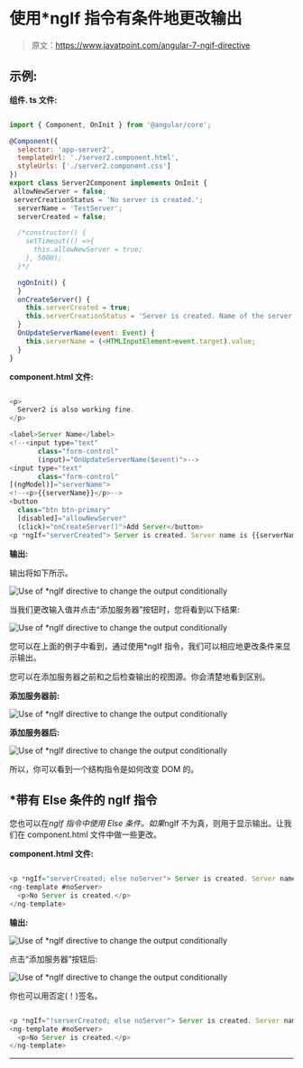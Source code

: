 # 使用*ngIf 指令有条件地更改输出

> 原文：<https://www.javatpoint.com/angular-7-ngif-directive>

## 示例:

**组件. ts 文件:**

```js

import { Component, OnInit } from '@angular/core';

@Component({
  selector: 'app-server2',
  templateUrl: './server2.component.html',
  styleUrls: ['./server2.component.css']
})
export class Server2Component implements OnInit {
 allowNewServer = false;
 serverCreationStatus = 'No server is created.';
  serverName = 'TestServer';
  serverCreated = false;

  /*constructor() {
    setTimeout(() =>{
      this.allowNewServer = true;
    }, 5000);
  }*/

  ngOnInit() {
  }
  onCreateServer() {
    this.serverCreated = true;
    this.serverCreationStatus = 'Server is created. Name of the server is' + this.serverName;
  }
  OnUpdateServerName(event: Event) {
    this.serverName = (<HTMLInputElement>event.target).value;
  }
}

```

**component.html 文件:**

```js

<p>
  Server2 is also working fine.
</p>

<label>Server Name</label>
<!--<input type="text"
       class="form-control"
       (input)="OnUpdateServerName($event)">-->
<input type="text"
       class="form-control"
[(ngModel)]="serverName">
<!--<p>{{serverName}}</p>-->
<button
  class="btn btn-primary"
  [disabled]="allowNewServer"
  (click)="onCreateServer()">Add Server</button>
<p *ngIf="serverCreated"> Server is created. Server name is {{serverName}}</p>

```

**输出:**

输出将如下所示。

![Use of *ngIf directive to change the output conditionally](img/586110709470c30030458efe26391318.png)

当我们更改输入值并点击“添加服务器”按钮时，您将看到以下结果:

![Use of *ngIf directive to change the output conditionally](img/08a9ed545c95e531c6f73e4ddbc4bcf0.png)

您可以在上面的例子中看到，通过使用*ngIf 指令，我们可以相应地更改条件来显示输出。

您可以在添加服务器之前和之后检查输出的视图源。你会清楚地看到区别。

**添加服务器前:**

![Use of *ngIf directive to change the output conditionally](img/086de94cfd37c89dbf832628cc847df9.png)

**添加服务器后:**

![Use of *ngIf directive to change the output conditionally](img/e07ed820ef00821be15bb2545e189d80.png)

所以，你可以看到一个结构指令是如何改变 DOM 的。

## *带有 Else 条件的 ngIf 指令

您也可以在*ngIf 指令中使用 Else 条件。如果*ngIf 不为真，则用于显示输出。让我们在 component.html 文件中做一些更改。

**component.html 文件:**

```js

<p *ngIf="serverCreated; else noServer"> Server is created. Server name is {{serverName}}</p>
<ng-template #noServer>
  <p>No Server is created.</p>
</ng-template>

```

**输出:**

![Use of *ngIf directive to change the output conditionally](img/25452cddd927a403b47cff0ec3793e05.png)

点击“添加服务器”按钮后:

![Use of *ngIf directive to change the output conditionally](img/551939cbcec5e01a9bede30b08a66191.png)

你也可以用否定(！)签名。

```js

<p *ngIf="!serverCreated; else noServer"> Server is created. Server name is {{serverName}}</p>
<ng-template #noServer>
  <p>No Server is created.</p>
</ng-template>

```

* * *